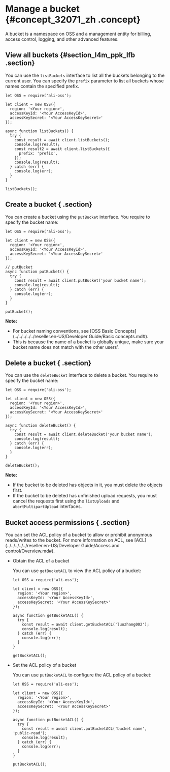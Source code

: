 # Manage a bucket {#concept_32071_zh .concept}

A bucket is a namespace on OSS and a management entity for billing, access control, logging, and other advanced features.

## View all buckets {#section_l4m_ppk_lfb .section}

You can use the `listBuckets` interface to list all the buckets belonging to the current user. You can specify the `prefix` parameter to list all buckets whose names contain the specified prefix.

```language-js
let OSS = require('ali-oss');

let client = new OSS({
  region: '<Your region>',
  accessKeyId: '<Your AccessKeyId>',
  accessKeySecret: '<Your AccessKeySecret>'
});

async function listBuckets() {
  try {
    const result = await client.listBuckets();
    console.log(result);
    const result2 = await client.listBuckets({
      prefix: 'prefix',
    });
    console.log(result);
  } catch (err) {
    console.log(err);
  }
}

listBuckets();

```

## Create a bucket { .section}

You can create a bucket using the `putBucket` interface. You require to specify the bucket name:

```language-js
let OSS = require('ali-oss');

let client = new OSS({
  region: '<Your region>',
  accessKeyId: '<Your AccessKeyId>',
  accessKeySecret: '<Your AccessKeySecret>'
});

// putBucket
async function putBucket() {
  try {
    const result = await client.putBucket('your bucket name');
    console.log(result);
  } catch (err) {
    console.log(err);
  }
}

putBucket();

```

**Note:** 

-   For bucket naming conventions, see [OSS Basic Concepts](../../../../../reseller.en-US/Developer Guide/Basic concepts.md#).
-   This is because the name of a bucket is globally unique, make sure your bucket name does not match with the other users’.

## Delete a bucket { .section}

You can use the `deleteBucket` interface to delete a bucket. You require to specify the bucket name:

```language-js
let OSS = require('ali-oss');

let client = new OSS({
  region: '<Your region>',
  accessKeyId: '<Your AccessKeyId>',
  accessKeySecret: '<Your AccessKeySecret>'
});

async function deleteBucket() {
  try {
    const result = await client.deleteBucket('your bucket name');
    console.log(result);
  } catch (err) {
    console.log(err);
  }
}

deleteBucket();

```

**Note:** 

-   If the bucket to be deleted has objects in it, you must delete the objects first.
-   If the bucket to be deleted has unfinished upload requests, you must cancel the requests first using the `listUploads` and `abortMultipartUpload` interfaces.

## Bucket access permissions { .section}

You can set the ACL policy of a bucket to allow or prohibit anonymous reads/writes to the bucket. For more information on ACL, see [ACL](../../../../../reseller.en-US/Developer Guide/Access and control/Overview.md#).

-   Obtain the ACL of a bucket

    You can use `getBucketACL` to view the ACL policy of a bucket:

    ```language-js
    let OSS = require('ali-oss');
    
    let client = new OSS({
      region: '<Your region>',
      accessKeyId: '<Your AccessKeyId>',
      accessKeySecret: '<Your AccessKeySecret>'
    });
    
    async function getBucketACL() {
      try {
        const result = await client.getBucketACL('luozhang002');
        console.log(result);
      } catch (err) {
        console.log(err);
      }
    }
    
    getBucketACL();
    
    ```

-   Set the ACL policy of a bucket

    You can use `putBucketACL` to configure the ACL policy of a bucket:

    ```language-js
    let OSS = require('ali-oss');
    
    let client = new OSS({
      region: '<Your region>',
      accessKeyId: '<Your AccessKeyId>',
      accessKeySecret: '<Your AccessKeySecret>'
    });
    
    async function putBucketACL() {
      try {
        const result = await client.putBucketACL('bucket name', 'public-read');
        console.log(result);
      } catch (err) {
        console.log(err);
      }
    }
    
    putBucketACL();
    
    ```


